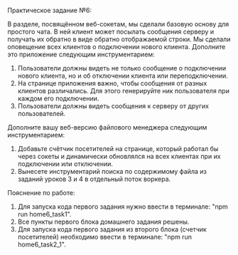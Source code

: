 Практическое задание №6: 

В разделе, посвящённом веб-сокетам, мы сделали базовую основу для простого чата. В ней клиент может посылать сообщения серверу и получать их обратно в виде обратно отображаемой строки. Мы сделали оповещение всех клиентов о подключении нового клиента.
Дополните это приложение следующим инструментарием:
1.	Пользователи должны видеть не только сообщение о подключении нового клиента, но и об отключении клиента или переподключении.
2.	На странице приложения важно, чтобы сообщения от разных клиентов различались. Для этого генерируйте ник пользователя при каждом его подключении.
3.	Пользователи должны видеть сообщения к серверу от других пользователей.

Дополните вашу веб-версию файлового менеджера следующим инструментарием:
1.	Добавьте счётчик посетителей на странице, который работал бы через сокеты и динамически обновлялся на всех клиентах при их подключении или отключении.
2.	Вынесете инструментарий поиска по содержимому файла из заданий уроков 3 и 4 в отдельный поток воркера.


Пояснение по работе: 
1. Для запуска кода первого задания нужно ввести в терминале: "npm run home6_task1".
2. Все пункты первого блока домашнего задания решены. 
3. Для запуска кода первого задания из второго блока (счетчик посетителей) необходимо ввести в терминале: "npm run home6_task2_1".
